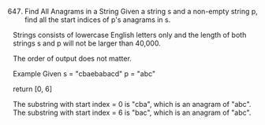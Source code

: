 647. Find All Anagrams in a String
Given a string s and a non-empty string p, find all the start indices of p's anagrams in s.

Strings consists of lowercase English letters only and the length of both strings s and p will not be larger than 40,000.

The order of output does not matter.

Example
Given s = "cbaebabacd" p = "abc"

return [0, 6]

The substring with start index = 0 is "cba", which is an anagram of "abc".
The substring with start index = 6 is "bac", which is an anagram of "abc".
